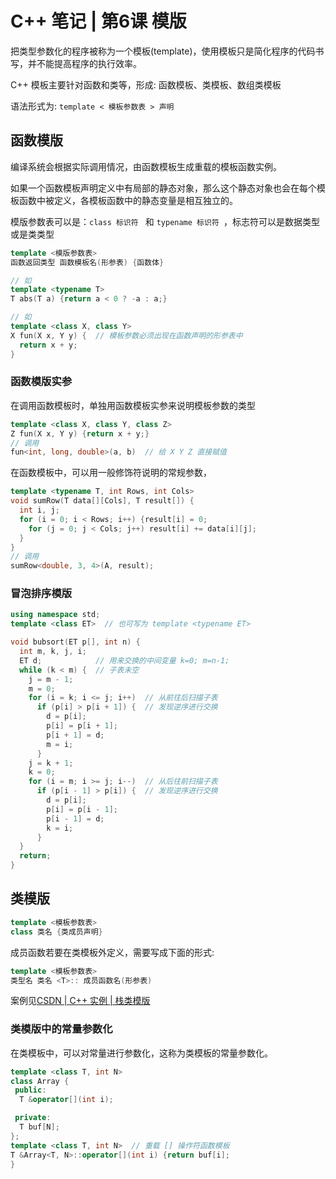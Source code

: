 # C++ 笔记 | 第6课 模版

把类型参数化的程序被称为一个模板(template)，使用模板只是简化程序的代码书写，并不能提高程序的执行效率。

C++ 模板主要针对函数和类等，形成: 函数模板、类模板、数组类模板

语法形式为: `template < 模板参数表 > 声明 `

## 函数模版

编译系统会根据实际调用情况，由函数模板生成重载的模板函数实例。

如果一个函数模板声明定义中有局部的静态对象，那么这个静态对象也会在每个模板函数中被定义，各模板函数中的静态变量是相互独立的。

模版参数表可以是：`class 标识符 ` 和 `typename 标识符 `，标志符可以是数据类型或是类类型

```cpp
template <模版参数表>
函数返回类型 函数模板名(形参表) {函数体}

// 如
template <typename T>
T abs(T a) {return a < 0 ? -a : a;}

// 如
template <class X, class Y>
X fun(X x, Y y) {  // 模板参数必须出现在函数声明的形参表中
  return x + y;
}
```

### 函数模版实参

在调用函数模板时，单独用函数模板实参来说明模板参数的类型

```cpp
template <class X, class Y, class Z>
Z fun(X x, Y y) {return x + y;}
// 调用
fun<int, long, double>(a, b)  // 给 X Y Z 直接赋值
```

在函数模板中，可以用一般修饰符说明的常规参数，

```cpp
template <typename T, int Rows, int Cols>
void sumRow(T data[][Cols], T result[]) {
  int i, j;
  for (i = 0; i < Rows; i++) {result[i] = 0;
    for (j = 0; j < Cols; j++) result[i] += data[i][j];
  }
}
// 调用
sumRow<double, 3, 4>(A, result);
```

### 冒泡排序模版

```cpp
using namespace std;
template <class ET>  // 也可写为 template <typename ET>

void bubsort(ET p[], int n) {
  int m, k, j, i;
  ET d;            // 用来交换的中间变量 k=0; m=n-1;
  while (k < m) {  // 子表未空
    j = m - 1;
    m = 0;
    for (i = k; i <= j; i++)  // 从前往后扫描子表
      if (p[i] > p[i + 1]) {  // 发现逆序进行交换
        d = p[i];
        p[i] = p[i + 1];
        p[i + 1] = d;
        m = i;
      }
    j = k + 1;
    k = 0;
    for (i = m; i >= j; i--)  // 从后往前扫描子表
      if (p[i - 1] > p[i]) {  // 发现逆序进行交换
        d = p[i];
        p[i] = p[i - 1];
        p[i - 1] = d;
        k = i;
      }
  }
  return;
}
```

## 类模版

```cpp
template <模板参数表> 
class 类名 {类成员声明}
```

成员函数若要在类模板外定义，需要写成下面的形式: 

```cpp
template <模板参数表>
类型名 类名 <T>:: 成员函数名(形参表)
```

案例见[CSDN | C++ 实例 | 栈类模版](https://chensuixin.github.io/BLOG/Cpp/Stack.html)

### 类模版中的常量参数化

在类模板中，可以对常量进行参数化，这称为类模板的常量参数化。

```cpp
template <class T, int N>
class Array {
 public:
  T &operator[](int i);

 private:
  T buf[N];
};
template <class T, int N>  // 重载 [] 操作符函数模板
T &Array<T, N>::operator[](int i) {return buf[i];
}
```
